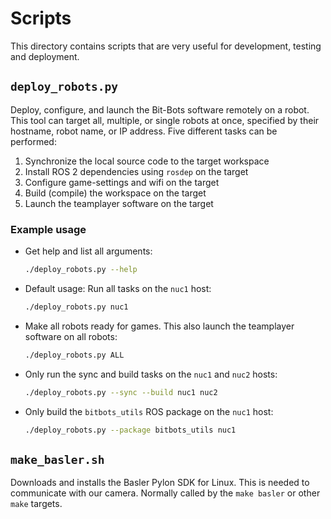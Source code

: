 # Scripts

This directory contains scripts that are very useful for development, testing and deployment.

## `deploy_robots.py`

Deploy, configure, and launch the Bit-Bots software remotely on a robot.
This tool can target all, multiple, or single robots at once, specified by their hostname, robot name, or IP address.
Five different tasks can be performed:

1. Synchronize the local source code to the target workspace
2. Install ROS 2 dependencies using `rosdep` on the target
3. Configure game-settings and wifi on the target
4. Build (compile) the workspace on the target
5. Launch the teamplayer software on the target

### Example usage

- Get help and list all arguments:

    ```bash
    ./deploy_robots.py --help
    ```

- Default usage: Run all tasks on the `nuc1` host:

    ```bash
    ./deploy_robots.py nuc1
    ```

- Make all robots ready for games. This also launch the teamplayer software on all robots:

    ```bash
    ./deploy_robots.py ALL
    ```

- Only run the sync and build tasks on the `nuc1` and `nuc2` hosts:

    ```bash
    ./deploy_robots.py --sync --build nuc1 nuc2
    ```

- Only build the `bitbots_utils` ROS package on the `nuc1` host:

    ```bash
    ./deploy_robots.py --package bitbots_utils nuc1
    ```

## `make_basler.sh`

Downloads and installs the Basler Pylon SDK for Linux. This is needed to communicate with our camera. Normally called by the `make basler` or other `make` targets.
